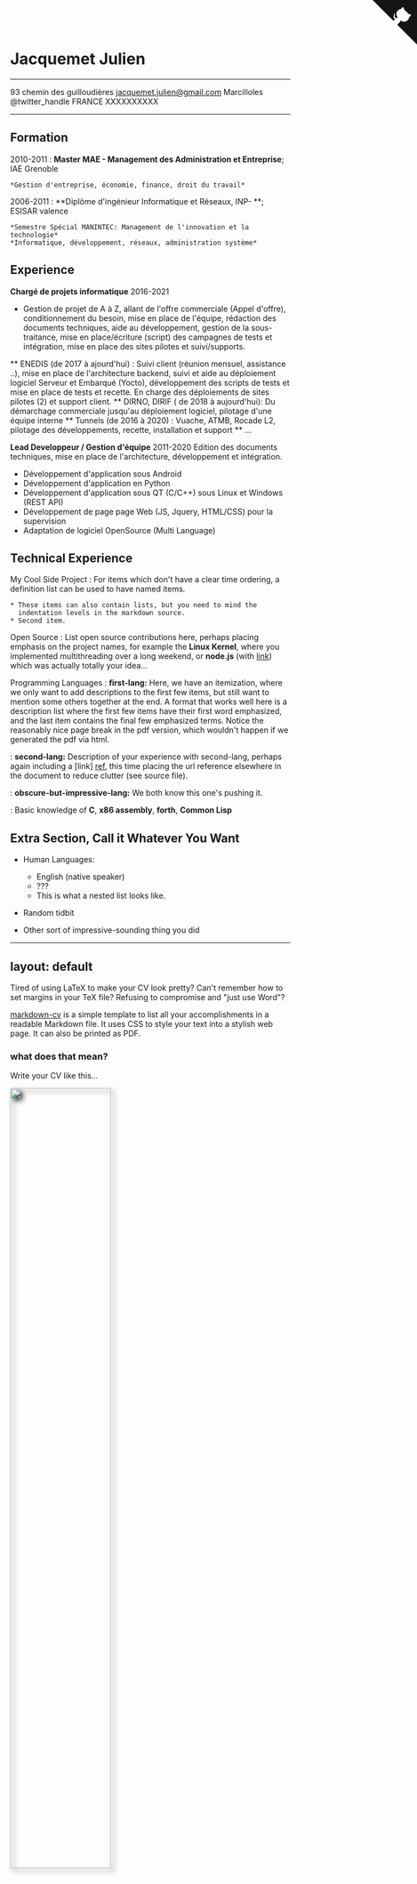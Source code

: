 Jacquemet Julien
============

-------------------     ----------------------------
93 chemin des guilloudières         jacquemet.julien@gmail.com
Marcilloles                          @twitter_handle
FRANCE                           XXXXXXXXXX
-------------------     ----------------------------

Formation
---------

2010-2011
:   **Master MAE - Management des Administration et Entreprise**; IAE Grenoble

    *Gestion d'entreprise, économie, finance, droit du travail*

2006-2011
:   **Diplöme d'ingénieur Informatique et Réseaux, INP- **; ESISAR valence

    *Semestre Spécial MANINTEC: Management de l'innovation et la technologie*
    *Informatique, développement, réseaux, administration système*

Experience
----------

**Chargé de projets informatique**
2016-2021
* Gestion de projet de A à Z, allant de l'offre commerciale (Appel d'offre), conditionnement du besoin, mise en place de l'équipe, rédaction des documents techniques,
aide au développement, gestion de la sous-traitance, mise en place/écriture (script) des campagnes de tests et intégration, mise en place des sites pilotes et suivi/supports.

** ENEDIS (de 2017 à ajourd'hui) : Suivi client (réunion mensuel, assistance ..), mise en place de l'architecture backend, suivi et aide au déploiement logiciel Serveur et Embarqué (Yocto), développement des scripts de tests et mise en place de tests et recette. En charge des déploiements de sites pilotes (2) et support client.
** DIRNO, DIRIF ( de 2018 à aujourd'hui): Du démarchage commerciale jusqu'au déploiement logiciel, pilotage d'une équipe interne
** Tunnels (de 2016 à 2020) : Vuache, ATMB, Rocade L2, pilotage des développements, recette, installation et support
** ...


**Lead Developpeur / Gestion d'équipe**
2011-2020
Edition des documents techniques, mise en place de l'architecture, développement et intégration.

* Développement d'application sous Android
* Développement d'application en Python
* Développement d'application sous QT (C/C++) sous Linux et Windows (REST API)
* Développement de page page Web (JS, Jquery, HTML/CSS) pour la supervision
* Adaptation de logiciel OpenSource (Multi Language)

Technical Experience
--------------------

My Cool Side Project
:   For items which don't have a clear time ordering, a definition
    list can be used to have named items.

    * These items can also contain lists, but you need to mind the
      indentation levels in the markdown source.
    * Second item.

Open Source
:   List open source contributions here, perhaps placing emphasis on
    the project names, for example the **Linux Kernel**, where you
    implemented multithreading over a long weekend, or **node.js**
    (with [link](http://nodejs.org)) which was actually totally
    your idea...

Programming Languages
:   **first-lang:** Here, we have an itemization, where we only want
    to add descriptions to the first few items, but still want to
    mention some others together at the end. A format that works well
    here is a description list where the first few items have their
    first word emphasized, and the last item contains the final few
    emphasized terms. Notice the reasonably nice page break in the pdf
    version, which wouldn't happen if we generated the pdf via html.

:   **second-lang:** Description of your experience with second-lang,
    perhaps again including a [link] [ref], this time placing the url
    reference elsewhere in the document to reduce clutter (see source
    file). 

:   **obscure-but-impressive-lang:** We both know this one's pushing
    it.

:   Basic knowledge of **C**, **x86 assembly**, **forth**, **Common Lisp**

[ref]: https://github.com/githubuser/superlongprojectname

Extra Section, Call it Whatever You Want
----------------------------------------

* Human Languages:

     * English (native speaker)
     * ???
     * This is what a nested list looks like.

* Random tidbit

* Other sort of impressive-sounding thing you did


---
layout: default
---

Tired of using LaTeX to make your CV look pretty? Can't remember how to set margins in your TeX file? Refusing to compromise and "just use Word"?

[markdown-cv](http://elipapa.github.io/markdown-cv/) is a simple template to list all your accomplishments in a readable Markdown file. It uses CSS to style your text into a stylish web page. It can also be printed as PDF.

### what does that mean?

Write your CV like this...

<img src="img/mdown.png" style="width: 60%; -webkit-filter: drop-shadow(5px 5px 5px #222); filter: drop-shadow(5px 5px 5px #222);" >

and use [jekyll](https://jekyllrb.com/) or [github pages](https://pages.github.com/) to make it look like this..

<img src="img/output.png" style="width: 60%; -webkit-filter: drop-shadow(5px 5px 5px #222); filter: drop-shadow(5px 5px 5px #222);" >



## Usage

To start, simply [fork the markdown-cv repo](https://github.com/elipapa/markdown-cv)

![](https://help.github.com/assets/images/help/repository/fork_button.jpg)

and then [edit directly in github](https://help.github.com/articles/editing-files-in-your-repository/) the `index.md` file

![](https://help.github.com/assets/images/help/repository/edit-file-edit-button.png)

adding your skills, jobs and education.

![](https://help.github.com/assets/images/help/repository/edit-readme-light.png)

To transform your plain text CV into a beautiful looking HTML page and share it you then have two options:

### 1) Using Github Pages to publish it online

1. Delete the existing `gh-pages` branch from your fork. It will only contain this webpage. You can either use git or [the github web interface](https://help.github.com/articles/creating-and-deleting-branches-within-your-repository/#deleting-a-branch)
2. Create a new branch called `gh-pages` (which will then be a copy of master)
3. Head to *yourusername*.github.io/markdown-cv to see your CV live.

Any change you want to make to your CV from then on would have to be done on the `gh-pages` branch and will be immediately rendered by Github Pages.

### 2) Build it locally
1. [install jekyll](https://jekyllrb.com/docs/installation/) on your computer. `gem install jekyll` will do for most users.
2. Clone your fork on your computer
3. Type `jekyll serve` and you'll be able to see your CV on your local host (the default address is http://localhost:4000).
4. You can edit the `index.md` file and see changes live in your browser.

## How do I print the PDF?
Whether you used Github Pages or a local installation of Jekyll, to print a PDF just press *Print* in your browser. Print specific [CSS media queries](http://www.joshuawinn.com/css-print-media-query/) will take care of the styling.

## is this the only style available?

The included CSS renders your CV in different styles:

- `kjhealy` the original default, inspired by [kjhealy's vita
template](https://github.com/kjhealy/kjh-vita)

<img src="img/styles/kjhealy.png" style="width: 60%; -webkit-filter: drop-shadow(5px 5px 5px #222); filter: drop-shadow(5px 5px 5px #222);" >

- `davewhipp` is a tweaked version of `kjhealy`, with bigger fonts and dates
  right aligned, authored by [David Whipp](https://davewhipp.github.io/markdown-cv/)

<img src="img/styles/davewhipp.png" style="width: 60%; -webkit-filter: drop-shadow(5px 5px 5px #222); filter: drop-shadow(5px 5px 5px #222);" >

To change the default style, one needs to simply change `site` the variable in the
`_config.yml` file.

Any other styling is possible. More CSS style contributions and forks are welcome!



### Author

Eliseo Papa ([Twitter](http://twitter.com/elipapa)/[GitHub](http://github.com/elipapa)/[website](https://elipapa.github.io)).

![Eliseo Papa](https://s.gravatar.com/avatar/eae1f0c01afda2bed9ce9cb88f6873f6?s=100)

### License

[MIT License](https://github.com/elipapa/markdown-cv/blob/master/LICENSE)

<a href="https://github.com/elipapa/markdown-cv" class="github-corner"><svg width="80" height="80" viewBox="0 0 250 250" style="fill:#151513; color:#fff; position: absolute; top: 0; border: 0; right: 0;"><path d="M0,0 L115,115 L130,115 L142,142 L250,250 L250,0 Z"></path><path d="M128.3,109.0 C113.8,99.7 119.0,89.6 119.0,89.6 C122.0,82.7 120.5,78.6 120.5,78.6 C119.2,72.0 123.4,76.3 123.4,76.3 C127.3,80.9 125.5,87.3 125.5,87.3 C122.9,97.6 130.6,101.9 134.4,103.2" fill="currentColor" style="transform-origin: 130px 106px;" class="octo-arm"></path><path d="M115.0,115.0 C114.9,115.1 118.7,116.5 119.8,115.4 L133.7,101.6 C136.9,99.2 139.9,98.4 142.2,98.6 C133.8,88.0 127.5,74.4 143.8,58.0 C148.5,53.4 154.0,51.2 159.7,51.0 C160.3,49.4 163.2,43.6 171.4,40.1 C171.4,40.1 176.1,42.5 178.8,56.2 C183.1,58.6 187.2,61.8 190.9,65.4 C194.5,69.0 197.7,73.2 200.1,77.6 C213.8,80.2 216.3,84.9 216.3,84.9 C212.7,93.1 206.9,96.0 205.4,96.6 C205.1,102.4 203.0,107.8 198.3,112.5 C181.9,128.9 168.3,122.5 157.7,114.1 C157.9,116.9 156.7,120.9 152.7,124.9 L141.0,136.5 C139.8,137.7 141.6,141.9 141.8,141.8 Z" fill="currentColor" class="octo-body"></path></svg></a><style>.github-corner:hover .octo-arm{animation:octocat-wave 560ms ease-in-out}@keyframes octocat-wave{0%,100%{transform:rotate(0)}20%,60%{transform:rotate(-25deg)}40%,80%{transform:rotate(10deg)}}@media (max-width:500px){.github-corner:hover .octo-arm{animation:none}.github-corner .octo-arm{animation:octocat-wave 560ms ease-in-out}}</style>
